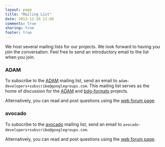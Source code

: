 ```yaml
---
layout: page
title: "Mailing List"
date: 2013-12-26 11:04
comments: true
sharing: true
footer: true
---
```


We host several mailing lists for our projects. We look forward to having you join the
conversation. Feel free to send an introductory email to the list when you join.

### ADAM

To subscribe to the [ADAM](/projects/adam) mailing list, send an email to
`adam-developers+subscribe@googlegroups.com`. This mailing list serves as the home
of discussion for the [ADAM](/projects/adam) and [bdg-formats](/projects/bdg-formats) projects.

Alternatively, you can read and post questions using the
[web forum page](https://groups.google.com/forum/#!forum/adam-developers).

### avocado

To subscribe to the [avocado](/projects/avocado) mailing list, send an email to
`avocado-developers+subscribe@googlegroups.com`.

Alternatively, you can read and post questions using the
[web forum page](https://groups.google.com/forum/#!forum/avocado-developers).

